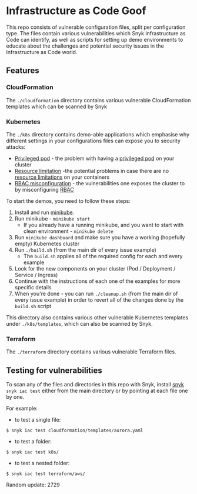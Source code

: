 # Infrastructure as Code Goof
This repo consists of vulnerable configuration files, split per configuration type. 
The files contain various vulnerabilities which Snyk Infrastructure as Code can identify, as well as scripts for setting up demo environments to educate about the challenges and potential security issues in the Infrastructure as Code world.

## Features
### CloudFormation
The `./cloudformation` directory contains various vulnerable CloudFormation templates which can be scanned by Snyk

### Kubernetes
The `./k8s` directory contains demo-able applications which emphasise why different settings in your configurations files can expose you to security attacks:
* [Privileged pod](k8s/PrivilegedPod/README.md) - the problem with having a [privileged pod](https://kubernetes.io/docs/concepts/policy/pod-security-policy/#privileged) on your cluster
* [Resource limitation](k8s/ResourceLimitation/README.md) -the potential problems in case there are no [resource limitations](https://kubernetes.io/docs/concepts/configuration/manage-compute-resources-container/#resource-requests-and-limits-of-pod-and-container) on your containers
* [RBAC misconfiguration](k8s/RBAC-Misconfiguration/README.md) - the vulnerabilities one exposes the cluster to by misconfiguring [RBAC](https://kubernetes.io/docs/reference/access-authn-authz/rbac/)

To start the demos, you need to follow these steps:
1. Install and run [minikube](https://kubernetes.io/docs/setup/learning-environment/minikube/#installation).
2. Run minikube - `minikube start`
    * If you already have a running minikube, and you want to start with clean environment - `minikube delete`
3. Run `minikube dashboard` and make sure you have a working (hopefully empty) Kubernetes cluster
4. Run `./build.sh` (from the main dir of every issue example)
    * The `build.sh` applies all of the required config for each and every example
5. Look for the new components on your cluster (Pod / Deployment / Service / Ingress)
6. Continue with the instructions of each one of the examples for more specific details
7. When you're done - you can run `./cleanup.sh` (from the main dir of every issue example) in order to revert all of the changes done by the `build.sh` script


This directory also contains various other vulnerable Kubernetes templates under `./k8s/templates`, which can also be scanned by Snyk.

### Terraform
The `./terraform` directory contains various vulnerable Terraform files.

## Testing for vulnerabilities
To scan any of the files and directories in this repo with Snyk, install [snyk](https://github.com/snyk/snyk/) `snyk iac test` either from the main directory or by pointing at each file one by one.

For example:
- to test a single file:
```
$ snyk iac test cloudformation/templates/aurora.yaml
```
- to test a folder:
```
$ snyk iac test k8s/
```
- to test a nested folder:
```
$ snyk iac test terraform/aws/
```

Random update: 2729
